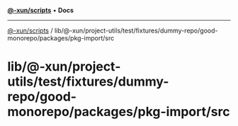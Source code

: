 [**@-xun/scripts**](../../../../../../../../../../README.md) • **Docs**

***

[@-xun/scripts](../../../../../../../../../../README.md) / lib/@-xun/project-utils/test/fixtures/dummy-repo/good-monorepo/packages/pkg-import/src

# lib/@-xun/project-utils/test/fixtures/dummy-repo/good-monorepo/packages/pkg-import/src
